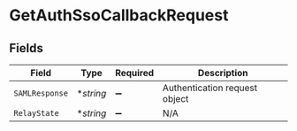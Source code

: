 # GetAuthSsoCallbackRequest


## Fields

| Field                         | Type                          | Required                      | Description                   |
| ----------------------------- | ----------------------------- | ----------------------------- | ----------------------------- |
| `SAMLResponse`                | **string*                     | :heavy_minus_sign:            | Authentication request object |
| `RelayState`                  | **string*                     | :heavy_minus_sign:            | N/A                           |